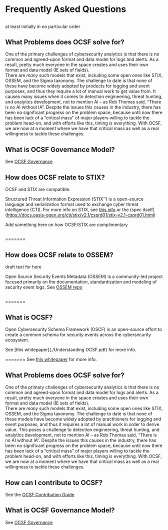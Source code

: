 # Frequently Asked Questions
##



at least initially in no particular order


##

## What Problems does OCSF solve for?
One of the primary challenges of cybersecurity analytics
is that there is no common and agreed-upon format
and data model for logs and alerts.
As a result, pretty much everyone in the space creates
and uses their own format and data model
(IE sets of fields).  
There are *many* such models that exist,
including some open ones like
STIX, OSSEM, and the Sigma taxonomy.
The challenge to date is that none of these
have become widely adopted by products
for logging and event purposes,
and thus they require a lot of manual work
to get value from.
It causes many issues when it comes to
detection engineering, threat hunting,
and analytics development,
not to mention AI – as Rob Thomas said,
“There is no AI without IA”.
Despite the issues this causes in the industry,
there has been no significant progress on the problem space,
because until now there has been lack of a “critical mass”
of major players willing to tackle the problem head-on, and
with efforts like this, timing is everything.
With OCSF,
we are now at a moment where we have 
that critical mass as well
as a real willingness to tackle these challenges.

##

## What is OCSF Governance Model?
See [OCSF Governance](https://github.com/ocsf/governance/blob/main/Governance.md)

## How does OCSF relate to STIX?
OCSF and STIX are compatible.

Structured Threat Information Expression (STIX™)
is a open-source language and serialization format
used to exchange cyber threat intelligence (CTI).
For more info on STIX, see
[this info](https://oasis-open.github.io/cti-documentation/stix/intro.html)
or the
(spec itself](https://docs.oasis-open.org/cti/stix/v2.1/csprd01/stix-v2.1-csprd01.html)

Add something here on how OCSF/STIX are complimentary

##
=======
## How does OCSF relate to OSSEM?
draft text for here

Open Source Security Events Metadata (OSSEM)
is a community-led project focused
primarily on the documentation,
standardization and modeling of security event logs.
See [OSSEM repo](https://github.com/OTRF/OSSEM)


##

##

##

##

##

##

##

##

##

##

##
=======
## What is OCSF?
Open Cybersecurity Schema Framework (OSCF)
is an open-source effort to create a common schema
for security events across the cybersecurity ecosystem.

See [this whitepaper](./Understanding OCSF.pdf)
for more info.

=======
See [this whitepaper](https://github.com/sparrell/ocsf-docs/blob/main/Understanding%20OCSF.pdf)
for more info.

## What Problems does OCSF solve for?
One of the primary challenges of cybersecurity analytics
is that there is no common and agreed-upon format
and data model for logs and alerts.
As a result, pretty much everyone in the space creates
and uses their own format and data model
(IE sets of fields).  
There are *many* such models that exist,
including some open ones like
STIX, OSSEM, and the Sigma taxonomy.
The challenge to date is that none of these
models have become widely adopted by practitioners
for logging and event purposes,
and thus it requires a lot of manual work
in order to derive value.
This poses a challenge to
detection engineering, threat hunting,
and analytics development,
not to mention AI – as Rob Thomas said,
“There is no AI without IA”.
Despite the issues this causes in the industry,
there has been no significant progress on the problem space,
because until now there has been lack of a “critical mass”
of major players willing to tackle the problem head-on, and
with efforts like this, timing is everything.
With OCSF,
we are now at a moment where we have 
that critical mass as well
as a real willingness to tackle these challenges.

## How can I contribute to OCSF?
See the
[OCSF Contribution Guide](https://github.com/ocsf/ocsf-schema/blob/main/CONTRIBUTING.md)

## What is OCSF Governance Model?
See [OCSF Governance](https://github.com/ocsf/governance/blob/main/Governance.md)

